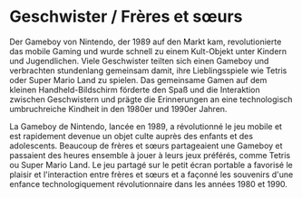 # Geschwister / Frères et sœurs

Der Gameboy von Nintendo, der 1989 auf den Markt kam, revolutionierte das mobile Gaming und wurde schnell zu einem Kult-Objekt unter Kindern und Jugendlichen. Viele Geschwister teilten sich einen Gameboy und verbrachten stundenlang gemeinsam damit, ihre Lieblingsspiele wie Tetris oder Super Mario Land zu spielen. Das gemeinsame Gamen auf dem kleinen Handheld-Bildschirm förderte den Spaß und die Interaktion zwischen Geschwistern und prägte die Erinnerungen an eine technologisch umbruchreiche Kindheit in den 1980er und 1990er Jahren.

La Gameboy de Nintendo, lancée en 1989, a révolutionné le jeu mobile et est rapidement devenue un objet culte auprès des enfants et des adolescents. Beaucoup de frères et sœurs partageaient une Gameboy et passaient des heures ensemble à jouer à leurs jeux préférés, comme Tetris ou Super Mario Land. Le jeu partagé sur le petit écran portable a favorisé le plaisir et l'interaction entre frères et sœurs et a façonné les souvenirs d'une enfance technologiquement révolutionnaire dans les années 1980 et 1990.